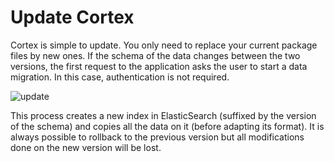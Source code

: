 #  Update Cortex
Cortex is simple to update. You only need to replace your current package files by new ones. If the schema of the data changes between the two versions, the first request to the application asks the user to start a data migration. In this case, authentication is not required.

![update](../images/adminguide_update.png)

This process creates a new index in ElasticSearch (suffixed by the version of the schema) and copies all the data on it (before adapting its format). It is always possible to rollback to the previous version but all modifications done on the new version will be lost.
